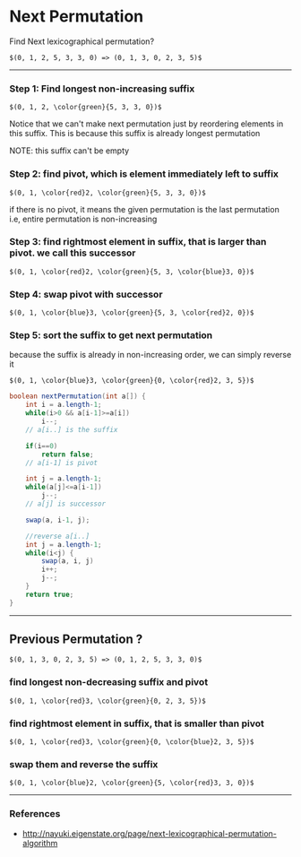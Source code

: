 # Next Permutation

Find Next lexicographical permutation?

`$(0, 1, 2, 5, 3, 3, 0) => (0, 1, 3, 0, 2, 3, 5)$`

---

### Step 1: Find longest non-increasing suffix

`$(0, 1, 2, \color{green}{5, 3, 3, 0})$`

Notice that we can't make next permutation just by reordering elements in this suffix.
This is because this suffix is already longest permutation

NOTE: this suffix can't be empty

### Step 2: find pivot, which is element immediately left to suffix

`$(0, 1, \color{red}2, \color{green}{5, 3, 3, 0})$`

if there is no pivot, it means the given permutation is the last permutation i.e, entire permutation is non-increasing

### Step 3: find rightmost element in suffix, that is larger than pivot. we call this successor

`$(0, 1, \color{red}2, \color{green}{5, 3, \color{blue}3, 0})$`

### Step 4: swap pivot with successor

`$(0, 1, \color{blue}3, \color{green}{5, 3, \color{red}2, 0})$`

### Step 5: sort the suffix to get next permutation

because the suffix is already in non-increasing order, we can simply reverse it

`$(0, 1, \color{blue}3, \color{green}{0, \color{red}2, 3, 5})$`

```java
boolean nextPermutation(int a[]) {
    int i = a.length-1;
    while(i>0 && a[i-1]>=a[i])
        i--;
    // a[i..] is the suffix

    if(i==0)
        return false;
    // a[i-1] is pivot

    int j = a.length-1;
    while(a[j]<=a[i-1])
        j--;
    // a[j] is successor

    swap(a, i-1, j);

    //reverse a[i..]
    int j = a.length-1;
    while(i<j) {
        swap(a, i, j)
        i++;
        j--;
    }
    return true;
}
```

---

## Previous Permutation ?

`$(0, 1, 3, 0, 2, 3, 5) => (0, 1, 2, 5, 3, 3, 0)$`

### find longest non-decreasing suffix and pivot

`$(0, 1, \color{red}3, \color{green}{0, 2, 3, 5})$`

### find rightmost element in suffix, that is smaller than pivot

`$(0, 1, \color{red}3, \color{green}{0, \color{blue}2, 3, 5})$`

### swap them and reverse the suffix

`$(0, 1, \color{blue}2, \color{green}{5, \color{red}3, 3, 0})$`

---

### References

* <http://nayuki.eigenstate.org/page/next-lexicographical-permutation-algorithm>
